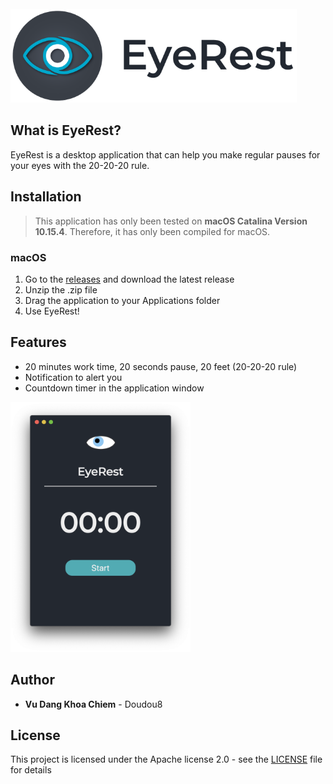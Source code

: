 <br>
<a href="https://github.com/Doudou8/EyeRest">
<img src="banner.png" height="150"/>
</a>
<br>

## What is EyeRest?

EyeRest is a desktop application that can help you make regular pauses for your eyes with the 20-20-20 rule.

## Installation

> This application has only been tested on **macOS Catalina Version 10.15.4**. Therefore, it has only been compiled for macOS.

### macOS

1. Go to the [releases](https://github.com/Doudou8/EyeRest/releases) and download the latest release
2. Unzip the .zip file
3. Drag the application to your Applications folder
4. Use EyeRest!

## Features

- 20 minutes work time, 20 seconds pause, 20 feet (20-20-20 rule)
- Notification to alert you
- Countdown timer in the application window

<img src="screenshot.png" height="400" />

## Author

- **Vu Dang Khoa Chiem** - Doudou8

## License

This project is licensed under the Apache license 2.0 - see the [LICENSE](LICENSE) file for details
